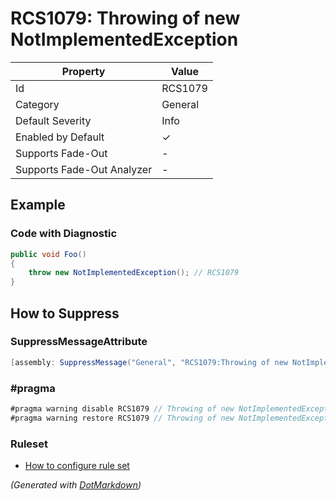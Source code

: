 # RCS1079: Throwing of new NotImplementedException

| Property                    | Value    |
| --------------------------- | -------- |
| Id                          | RCS1079  |
| Category                    | General  |
| Default Severity            | Info     |
| Enabled by Default          | &#x2713; |
| Supports Fade\-Out          | \-       |
| Supports Fade\-Out Analyzer | \-       |

## Example

### Code with Diagnostic

```csharp
public void Foo()
{
    throw new NotImplementedException(); // RCS1079
}
```

## How to Suppress

### SuppressMessageAttribute

```csharp
[assembly: SuppressMessage("General", "RCS1079:Throwing of new NotImplementedException.", Justification = "<Pending>")]
```

### \#pragma

```csharp
#pragma warning disable RCS1079 // Throwing of new NotImplementedException.
#pragma warning restore RCS1079 // Throwing of new NotImplementedException.
```

### Ruleset

* [How to configure rule set](../HowToConfigureAnalyzers.md)

*\(Generated with [DotMarkdown](http://github.com/JosefPihrt/DotMarkdown)\)*